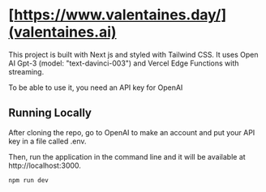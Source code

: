 # [https://www.valentaines.day/](valentaines.ai)

This project is built with Next js and styled with Tailwind CSS. It uses Open AI Gpt-3 (model: "text-davinci-003") and Vercel Edge Functions with streaming.

To be able to use it, you need an API key for OpenAI

## Running Locally

After cloning the repo, go to OpenAI to make an account and put your API key in a file called .env.

Then, run the application in the command line and it will be available at http://localhost:3000.

`npm run dev`
